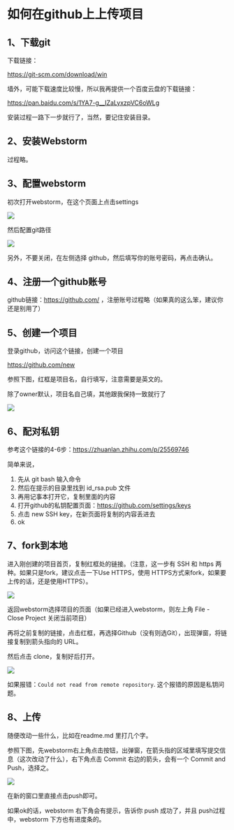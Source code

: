 ﻿# 如何在github上上传项目

## 1、下载git

下载链接：

https://git-scm.com/download/win

墙外，可能下载速度比较慢，所以我再提供一个百度云盘的下载链接：

https://pan.baidu.com/s/1YA7-g__IZaLyxzpVC6oWLg

安装过程一路下一步就行了，当然，要记住安装目录。

## 2、安装Webstorm

过程略。

## 3、配置webstorm

初次打开webstorm，在这个页面上点击settings

<img src='./01.png'/>

然后配置git路径

<img src='./02.png'/>

另外，不要关闭，在左侧选择 github，然后填写你的账号密码，再点击确认。

## 4、注册一个github账号

github链接：https://github.com/ ，注册账号过程略（如果真的这么笨，建议你还是别用了）


## 5、创建一个项目

登录github，访问这个链接，创建一个项目

https://github.com/new

参照下图，红框是项目名，自行填写，注意需要是英文的。

除了owner默认，项目名自己填，其他跟我保持一致就行了

<img src='./03.png'/>

## 6、配对私钥

参考这个链接的4-6步：https://zhuanlan.zhihu.com/p/25569746

简单来说，

1. 先从 git bash 输入命令
2. 然后在提示的目录里找到 id_rsa.pub 文件
3. 再用记事本打开它，复制里面的内容
4. 打开github的私钥配置页面：https://github.com/settings/keys
5. 点击 new SSH key，在新页面将复制的内容丢进去
6. ok


## 7、fork到本地

进入刚创建的项目首页，复制红框处的链接。（注意，这一步有 SSH 和 https 两种。如果只是fork，建议点击一下Use HTTPS，使用 HTTPS方式来fork，如果要上传的话，还是使用HTTPS）。

<img src='./04.png'/>

返回webstorm选择项目的页面（如果已经进入webstorm，则左上角 File - Close Project 关闭当前项目）

再将之前复制的链接，点击红框，再选择Github（没有则选Git），出现弹窗，将链接复制到箭头指向的 URL。

然后点击 clone，复制好后打开。

<img src='./05.png'/>


如果报错：``Could not read from remote repository``. 这个报错的原因是私钥问题。


## 8、上传

随便改动一些什么，比如在readme.md 里打几个字。

参照下图，先webstorm右上角点击按钮，出弹窗，在箭头指的区域里填写提交信息（这次改动了什么），右下角点击 Commit 右边的箭头，会有一个 Commit and Push，选择之。

<img src='./06.png'/>


在新的窗口里直接点击push即可。

如果ok的话，webstorm 右下角会有提示，告诉你 push 成功了，并且 push过程中，webstorm 下方也有进度条的。